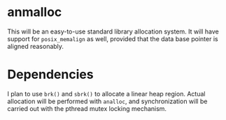 # anmalloc

This will be an easy-to-use standard library allocation system. It will have support for `posix_memalign` as well, provided that the data base pointer is aligned reasonably.

# Dependencies

I plan to use `brk()` and `sbrk()` to allocate a linear heap region. Actual allocation will be performed with `analloc`, and synchronization will be carried out with the pthread mutex locking mechanism.


